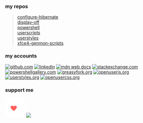 ### my repos
> [configure-hibernate](/configure-hibernate)  
> [display-off](/display-off)  
> [powershell](/powershell)  
> [userscripts](/userscripts)  
> [userstyles](/userstyles)  
> [xfce4-genmon-scripts](/xfce4-genmon-scripts)  

### my accounts
[![github.com](https://github.com/fluidicon.png)](https://github.com/almaceleste/userscripts 'github.com')
[![linkedin](https://static-exp1.licdn.com/sc/h/al2o9zrvru7aqj8e1x2rzsrca)](https://www.linkedin.com/in/pcaptanovska/ 'linkedin')
[![mdn web docs](https://developer.mozilla.org/static/img/favicon32.7f3da72dcea1.png)](https://wiki.developer.mozilla.org/profiles/almaceleste 'mdn web docs')
[![stackexchange.com](https://cdn.sstatic.net/Sites/stackexchange/img/favicon.ico)](https://stackexchange.com/users/4255049/almaceleste?tab=accounts 'stackexchange.com')
[![powershellgallery.com](https://www.powershellgallery.com/favicon.ico)](https://www.powershellgallery.com/profiles/almaceleste 'powershellgallery.com')
[![greasyfork.org](https://greasyfork.org/assets/blacklogo96-e0c2c76180916332b7516ad47e1e206b42d131d36ff4afe98da3b1ba61fd5d6c.png)](https://greasyfork.org/en/users/174037-almaceleste 'greasyfork.org')
[![openuserjs.org](https://openuserjs.org/images/favicon.ico)](https://openuserjs.org/users/almaceleste/scripts 'openuserjs.org')
[![userstyles.org](https://userstyles.org/ui/images/icons/favicon.png)](https://userstyles.org/users/903337 'userstyles.org')
[![openusercss.org](https://openusercss.org/img/openusercss.icon-x640.png)](https://openusercss.org/profile/5e90dfa66618400c009af3dd 'openusercss.org')
### support me
<!-- [![Beerpay](https://beerpay.io/almaceleste/almaceleste.github.io/badge.svg?style=beer)](https://beerpay.io/almaceleste) [![Beerpay](https://beerpay.io/almaceleste/almaceleste.github.io/make-wish.svg?style=flat)](https://beerpay.io/almaceleste?focus=wish) -->
[![Ko-fi](/assets/img/Ko-fi_64x64_transparent.png)](https://ko-fi.com/almaceleste "bye me cofee")
[![](https://img.shields.io/badge/Paypal-donate_me-blue.svg?longCache=true&logo=paypal)](https://www.paypal.me/almaceleste "paypal | donate me")

